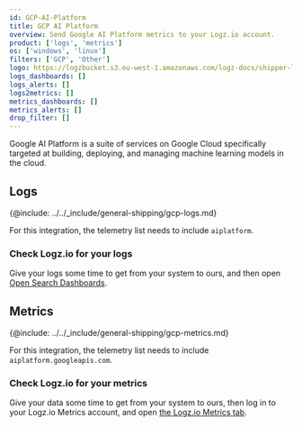 ```yaml
---
id: GCP-AI-Platform
title: GCP AI Platform
overview: Send Google AI Platform metrics to your Logz.io account.
product: ['logs', 'metrics']
os: ['windows', 'linux']
filters: ['GCP', 'Other']
logo: https://logzbucket.s3.eu-west-1.amazonaws.com/logz-docs/shipper-logos/gcpai.png
logs_dashboards: []
logs_alerts: []
logs2metrics: []
metrics_dashboards: []
metrics_alerts: []
drop_filter: []
---
```


Google AI Platform is a suite of services on Google Cloud specifically targeted at building, deploying, and managing machine learning models in the cloud.

## Logs

{@include: ../../_include/general-shipping/gcp-logs.md}    

For this integration, the telemetry list needs to include `aiplatform`.


### Check Logz.io for your logs

Give your logs some time to get from your system to ours, and then open [Open Search Dashboards](https://app.logz.io/#/dashboard/osd).

## Metrics

{@include: ../../_include/general-shipping/gcp-metrics.md}


For this integration, the telemetry list needs to include `aiplatform.googleapis.com`.

### Check Logz.io for your metrics

Give your data some time to get from your system to ours, then log in to your Logz.io Metrics account, and open [the Logz.io Metrics tab](https://app.logz.io/#/dashboard/metrics/).
